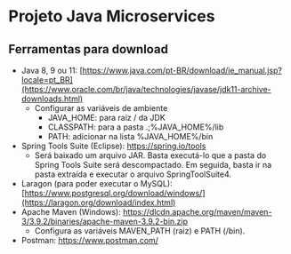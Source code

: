 # Projeto Java Microservices

## Ferramentas para download
- Java 8, 9 ou 11: [https://www.java.com/pt-BR/download/ie_manual.jsp?locale=pt_BR](https://www.oracle.com/br/java/technologies/javase/jdk11-archive-downloads.html)
  - Configurar as variáveis de ambiente
    - JAVA_HOME: para raiz / da JDK
    - CLASSPATH: para a pasta .;%JAVA_HOME%/lib
    - PATH: adicionar na lista %JAVA_HOME%/bin
- Spring Tools Suite (Eclipse): https://spring.io/tools
  - Será baixado um arquivo JAR. Basta executá-lo que a pasta do Spring Tools Suite será descompactado. Em seguida, basta ir na pasta extraída e executar o arquivo SpringToolSuite4.
- Laragon (para poder executar o MySQL): [https://www.postgresql.org/download/windows/](https://laragon.org/download/index.html)
- Apache Maven (Windows): https://dlcdn.apache.org/maven/maven-3/3.9.2/binaries/apache-maven-3.9.2-bin.zip
  - Configura as variáveis MAVEN_PATH (raiz) e PATH (/bin).
- Postman: https://www.postman.com/




